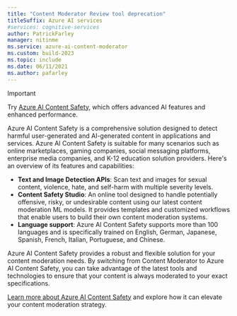 ```yaml
---
title: "Content Moderator Review tool deprecation"
titleSuffix: Azure AI services
#services: cognitive-services
author: PatrickFarley
manager: nitinme
ms.service: azure-ai-content-moderator
ms.custom: build-2023
ms.topic: include
ms.date: 06/11/2021
ms.author: pafarley
---
```



> [!IMPORTANT]
> Try [Azure AI Content Safety](/azure/ai-services/content-safety/overview), which offers advanced AI features and enhanced performance.
>
> Azure AI Content Safety is a comprehensive solution designed to detect harmful user-generated and AI-generated content in applications and services. Azure AI Content Safety is suitable for many scenarios such as online marketplaces, gaming companies, social messaging platforms, enterprise media companies, and K-12 education solution providers. Here's an overview of its features and capabilities:
> 
> - **Text and Image Detection APIs**: Scan text and images for sexual content, violence, hate, and self-harm with multiple severity levels.
> - **Content Safety Studio**: An online tool designed to handle potentially offensive, risky, or undesirable content using our latest content moderation ML models. It provides templates and customized workflows that enable users to build their own content moderation systems.
> - **Language support**: Azure AI Content Safety supports more than 100 languages and is specifically trained on English, German, Japanese, Spanish, French, Italian, Portuguese, and Chinese.
>
> Azure AI Content Safety provides a robust and flexible solution for your content moderation needs. By switching from Content Moderator to Azure AI Content Safety, you can take advantage of the latest tools and technologies to ensure that your content is always moderated to your exact specifications.
>
> [Learn more about Azure AI Content Safety](/azure/ai-services/content-safety/overview) and explore how it can elevate your content moderation strategy.